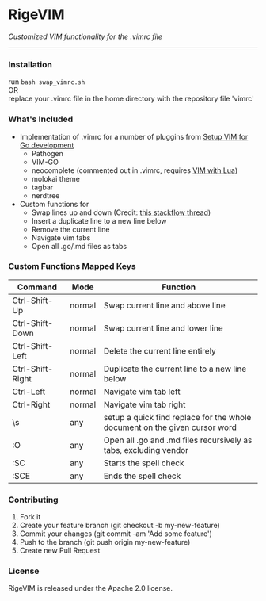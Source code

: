 # RigeVIM

_Customized VIM functionality for the .vimrc file_

---

### Installation

run `bash swap_vimrc.sh`  
OR  
replace your .vimrc file in the home directory with the repository file 'vimrc'

### What's Included

- Implementation of .vimrc for a number of pluggins from [Setup VIM for Go development][1]
  - Pathogen
  - VIM-GO
  - neocomplete (commented out in .vimrc, requires [VIM with Lua][2])
  - molokai theme
  - tagbar
  - nerdtree
- Custom functions for 
  - Swap lines up and down (Credit: [this stackflow thread][3])
  - Insert a duplicate line to a new line below
  - Remove the current line
  - Navigate vim tabs
  - Open all .go/.md files as tabs

[1]: https://unknwon.io/setup-vim-for-go-development/
[2]: https://gist.github.com/jdewit/9818870
[3]: http://stackoverflow.com/questions/741814/move-entire-line-up-and-down-in-vim

### Custom Functions Mapped Keys

| Command          | Mode   | Function                                                                   |
|------------------|--------|----------------------------------------------------------------------------|
| Ctrl-Shift-Up    | normal | Swap current line and above line                                           |
| Ctrl-Shift-Down  | normal | Swap current line and lower line                                           |
| Ctrl-Shift-Left  | normal | Delete the current line entirely                                           |
| Ctrl-Shift-Right | normal | Duplicate the current line to a new line below                             |
| Ctrl-Left        | normal | Navigate vim tab left                                                      |
| Ctrl-Right       | normal | Navigate vim tab right                                                     |
| \s               | any    | setup a quick find replace for the whole document on the given cursor word |
| :O               | any    | Open all .go and .md files recursively as tabs, excluding vendor           |
| :SC              | any    | Starts the spell check                                                     |
| :SCE             | any    | Ends the spell check                                                       |

 
### Contributing

1. Fork it
2. Create your feature branch (git checkout -b my-new-feature)
3. Commit your changes (git commit -am 'Add some feature')
4. Push to the branch (git push origin my-new-feature)
5. Create new Pull Request

### License

RigeVIM is released under the Apache 2.0 license.
